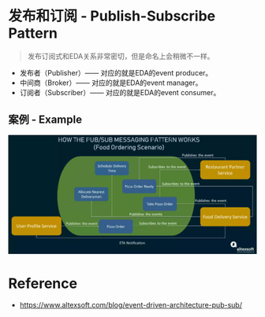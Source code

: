 # 发布和订阅 - Publish-Subscribe Pattern

> 发布订阅式和EDA关系非常密切，但是命名上会稍微不一样。

* 发布者（Publisher）—— 对应的就是EDA的event producer。
* 中间商（Broker）—— 对应的就是EDA的event manager。
* 订阅者（Subscriber）—— 对应的就是EDA的event consumer。

## 案例 - Example

![image-20230219142721555](./.images/image-20230219142721555.png)

# Reference

* https://www.altexsoft.com/blog/event-driven-architecture-pub-sub/